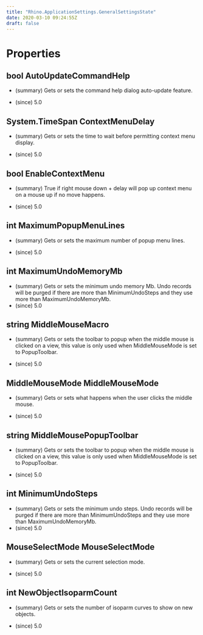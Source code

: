```yaml
---
title: "Rhino.ApplicationSettings.GeneralSettingsState"
date: 2020-03-10 09:24:55Z
draft: false
---
```


# Properties
## bool AutoUpdateCommandHelp
- (summary) 
     Gets or sets the command help dialog auto-update feature.
     
- (since) 5.0
## System.TimeSpan ContextMenuDelay
- (summary) 
     Gets or sets the time to wait before permitting context menu display.
     
- (since) 5.0
## bool EnableContextMenu
- (summary) 
     True if right mouse down + delay will pop up context menu on a mouse up if no move happens.
     
- (since) 5.0
## int MaximumPopupMenuLines
- (summary) 
     Gets or sets the maximum number of popup menu lines.
     
- (since) 5.0
## int MaximumUndoMemoryMb
- (summary) 
     Gets or sets the minimum undo memory Mb.
     Undo records will be purged if there are more than MinimumUndoSteps and
     they use more than MaximumUndoMemoryMb.
- (since) 5.0
## string MiddleMouseMacro
- (summary) 
     Gets or sets the toolbar to popup when the middle mouse is clicked on
     a view, this value is only used when MiddleMouseMode is set to
     PopupToolbar.
     
- (since) 5.0
## MiddleMouseMode MiddleMouseMode
- (summary) 
     Gets or sets what happens when the user clicks the middle mouse.
     
- (since) 5.0
## string MiddleMousePopupToolbar
- (summary) 
     Gets or sets the toolbar to popup when the middle mouse is clicked on
     a view, this value is only used when MiddleMouseMode is set to
     PopupToolbar.
     
- (since) 5.0
## int MinimumUndoSteps
- (summary) 
     Gets or sets the minimum undo steps.
     Undo records will be purged if there are more than MinimumUndoSteps and
     they use more than MaximumUndoMemoryMb.
- (since) 5.0
## MouseSelectMode MouseSelectMode
- (summary) 
     Gets or sets the current selection mode.
     
- (since) 5.0
## int NewObjectIsoparmCount
- (summary) 
     Gets or sets the number of isoparm curves to show on new objects.
     
- (since) 5.0
